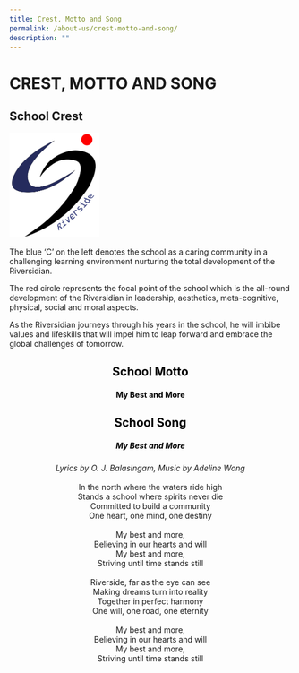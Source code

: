 ```yaml
---
title: Crest, Motto and Song
permalink: /about-us/crest-motto-and-song/
description: ""
---
```

# CREST, MOTTO AND SONG

## School Crest

<img src="/images/School%20Crest.png"  
style="width:32%">

The blue ‘C’ on the left denotes the school as a caring community in a challenging learning environment nurturing the total development of the Riversidian.
   
The red circle represents the focal point of the school which is the all-round development of the Riversidian in leadership, aesthetics, meta-cognitive, physical, social and moral aspects.


As the Riversidian journeys through his years in the school, he will imbibe values and lifeskills that will impel him to leap forward and embrace the global challenges of tomorrow.

<h2 style="color:black" align="center">School Motto</h2>

<h4 style="color:black" align="center">My Best and More</h4>

<h2 style="color:black" align="center">School Song</h2>

<h5 style="color:black" align="center">My Best and More</h5>

<p style="text-align:center;"><em>Lyrics by O. J. Balasingam, Music by Adeline Wong</em><br><br>In the north where the waters ride high<br>Stands a school where spirits never die<br>Committed to build a community<br>One heart, one mind, one destiny<br><br>My best and more,<br>Believing in our hearts and will <br>My best and more, <br>Striving until time stands still<br><br>Riverside, far as the eye can see<br>Making dreams turn into reality<br>Together in perfect harmony <br>One will, one road, one eternity<br><br>My best and more, <br>Believing in our hearts and will <br>My best and more,<br>Striving until time stands still</p>